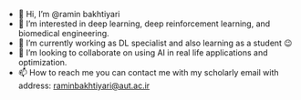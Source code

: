 - 👋 Hi, I’m @ramin bakhtiyari
- 👀 I’m interested in deep learning, deep reinforcement learning, and biomedical engineering.
- 🌱 I’m currently working as DL specialist and also learning as a student :wink:
- 💞️ I’m looking to collaborate on using AI in real life applications and optimization.
- 📫 How to reach me you can contact me with my scholarly email with address: raminbakhtiyari@aut.ac.ir

<!---
ramin40/ramin40 is a ✨ special ✨ repository because its `README.md` (this file) appears on your GitHub profile.
You can click the Preview link to take a look at your changes.
--->
